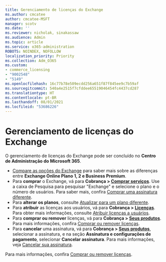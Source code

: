 ```yaml
---
title: Gerenciamento de licenças do Exchange
ms.author: cmcatee
author: cmcatee-MSFT
manager: scotv
ms.date: ''
ms.reviewer: nicholak, sinakassaw
ms.audience: Admin
ms.topic: article
ms.service: o365-administration
ROBOTS: NOINDEX, NOFOLLOW
localization_priority: Priority
ms.collection: Adm_O365
ms.custom:
- commerce_licensing
- "9002548"
- "5149"
ms.openlocfilehash: 16c77b78e509ecdd256a651f87f845ee9c7b59af
ms.sourcegitcommit: 540a4e2515f7cfddee65519046454fc4437cd287
ms.translationtype: HT
ms.contentlocale: pt-BR
ms.lasthandoff: 08/01/2021
ms.locfileid: "53686226"
---
```

# <a name="exchange-license-management"></a>Gerenciamento de licenças do Exchange

O gerenciamento de licenças do Exchange pode ser concluído no **Centro de Administração do Microsoft 365**.

- [Compare as opções do Exchange](https://www.microsoft.com/microsoft-365/exchange/compare-microsoft-exchange-online-plans) para saber mais sobre as diferenças entre **Exchange Online Plano 1, 2 e Business Premium**.
- Para **comprar** o Exchange, vá para **Cobrança > [Comprar serviços](https://go.microsoft.com/fwlink/p/?linkid=868433)**. Use a caixa de Pesquisa para pesquisar "Exchange" e selecione o plano e o número de usuários. Para saber mais, confira [Comprar uma assinatura diferente](/microsoft-365/commerce/try-or-buy-microsoft-365#buy-a-different-subscription).
- Para **alterar os planos**, consulte [Atualizar para um plano diferente](/microsoft-365/commerce/subscriptions/upgrade-to-different-plan).
- Para **atribuir** as licenças aos usuários, vá para **Cobrança > [Licenças](https://go.microsoft.com/fwlink/p/?linkid=842264)**. Para obter mais informações, consulte [Atribuir licenças a usuários](/microsoft-365/admin/manage/assign-licenses-to-users).
- Para **comprar ou remover** licenças, vá para **Cobrança > [Seus produtos](https://go.microsoft.com/fwlink/p/?linkid=842054)**. Para mais informações, confira [Comprar ou remover licenças](/microsoft-365/commerce/licenses/buy-licenses).
- Para **cancelar** uma assinatura, vá para **Cobrança > [Seus produtos](https://go.microsoft.com/fwlink/p/?linkid=842054)**, selecionar a assinatura, e na seção **Assinatura e configurações de pagamento**, selecionar **Cancelar assinatura**. Para mais informações, veja [Cancelar sua assinatura](/microsoft-365/commerce/subscriptions/cancel-your-subscription).

Para mais informações, confira [Comprar ou remover licenças](/microsoft-365/commerce/licenses/buy-licenses).